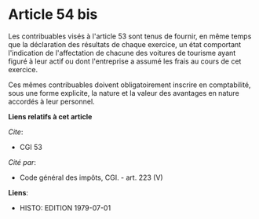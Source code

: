 # Article 54 bis

Les contribuables visés à l'article 53 sont tenus de fournir, en même temps que la déclaration des résultats de chaque
exercice, un état comportant l'indication de l'affectation de chacune des voitures de tourisme ayant figuré à leur actif ou
dont l'entreprise a assumé les frais au cours de cet exercice.

Ces mêmes contribuables doivent obligatoirement inscrire en comptabilité, sous une forme explicite, la nature et la valeur
des avantages en nature accordés à leur personnel.

**Liens relatifs à cet article**

_Cite_:

  - CGI 53

_Cité par_:

  - Code général des impôts, CGI. - art. 223 (V)

**Liens**:

  - HISTO: EDITION 1979-07-01
